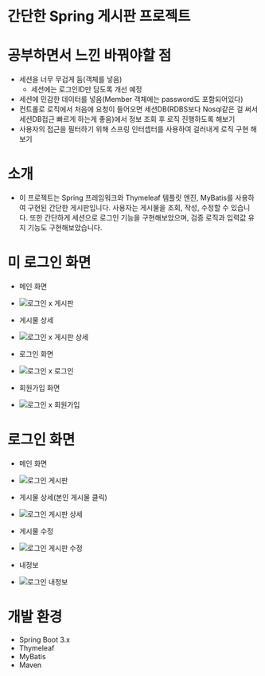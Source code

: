 # 간단한 Spring 게시판 프로젝트

# 공부하면서 느낀 바꿔야할 점
- 세션을 너무 무겁게 둠(객체를 넣음)
   - 세션에는 로그인ID만 담도록 개선 예정
- 세션에 민감한 데이터를 넣음(Member 객체에는 password도 포함되어있다)
- 컨트롤로 로직에서 처음에 요청이 들어오면 세션DB(RDBS보다 Nosql같은 걸 써서 세션DB접근 빠르게 하는게 좋음)에서 정보 조회 후 로직 진행하도록 해보기
- 사용자의 접근을 필터하기 위해 스프링 인터셉터를 사용하여 걸러내게 로직 구현 해보기

# 소개 
- 이 프로젝트는 Spring 프레임워크와 Thymeleaf 템플릿 엔진,
MyBatis를 사용하여 구현된 간단한 게시판입니다.
사용자는 게시물을 조회, 작성, 수정할 수 있습니다.
또한 간단하게 세션으로 로그인 기능을 구현해보았으며,
검증 로직과 입력값 유지 기능도 구현해보았습니다.

# 미 로그인 화면
- 메인 화면
- ![로그인 x 게시판](https://github.com/IE-MangChi/Spring/assets/117923101/e74ae907-965d-44ee-aae9-faeef15f6808)

- 게시물 상세
- ![로그인 x 게시판 상세](https://github.com/IE-MangChi/Spring/assets/117923101/09f4d1c6-5c75-4351-bd44-e2ebabb02d7b)

- 로그인 화면
- ![로그인 x 로그인](https://github.com/IE-MangChi/Spring/assets/117923101/95c5031f-6aee-415a-8e6b-c4dad51b8621)

- 회원가입 화면
- ![로그인 x 회원가입](https://github.com/IE-MangChi/Spring/assets/117923101/32b4ba73-1bc4-4e17-b8c9-8c42b537239c)

# 로그인 화면
- 메인 화면
- ![로그인  게시판](https://github.com/IE-MangChi/Spring/assets/117923101/225110c1-d8b5-4c81-95bf-ae3e2b31dd31)

- 게시물 상세(본인 게시물 클릭)
- ![로그인  게시판 상세](https://github.com/IE-MangChi/Spring/assets/117923101/7144759c-1df9-4913-946d-0475ddaae30a)

- 게시물 수정
- ![로그인  게시판 수정](https://github.com/IE-MangChi/Spring/assets/117923101/761b4f1d-6c22-44ea-b40d-0dac4bd6bd7b)

- 내정보
- ![로그인  내정보](https://github.com/IE-MangChi/Spring/assets/117923101/3dcbda13-27d6-41b8-bfba-c1d053b4b8af)

# 개발 환경
- Spring Boot 3.x
- Thymeleaf
- MyBatis
- Maven

